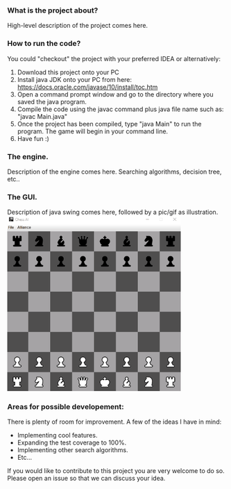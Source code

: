 ### What is the project about?
High-level description of the project comes here.
### How to run the code?

You could "checkout" the project with your preferred IDEA or alternatively:

1. Download this project onto your PC
2. Install java JDK onto your PC from here:
https://docs.oracle.com/javase/10/install/toc.htm
3. Open a command prompt window and go to the directory where you saved the java program.
4. Compile the code using the javac command plus java file name such as: 
"javac Main.java" 
5. Once the project has been compiled, type 
"java Main" 
to run the program. The game will begin in your command line.
6. Have fun :)

### The engine.
Description of the engine comes here. Searching algorithms, decision tree, etc..
### The GUI.
Description of java swing comes here, followed by a pic/gif as illustration.  
![gui gif](images/chess.gif)

### Areas for possible developement:
There is plenty of room for improvement. A few of the ideas I have in mind:
* Implementing cool features.
* Expanding the test coverage to 100%.
* Implementing other search algorithms.
* Etc...

If you would like to contribute to this project you are very welcome to do so. Please open an issue so that we can discuss your idea.